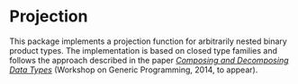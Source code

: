 Projection
==========

This package implements a projection function for arbitrarily nested
binary product types. The implementation is based on closed type
families and follows the approach described in the paper
[*Composing and Decomposing Data Types*](http://www.diku.dk/~paba/modularity/pubs/entries/bahr14wgp.html)
(Workshop on Generic Programming, 2014, to appear).
